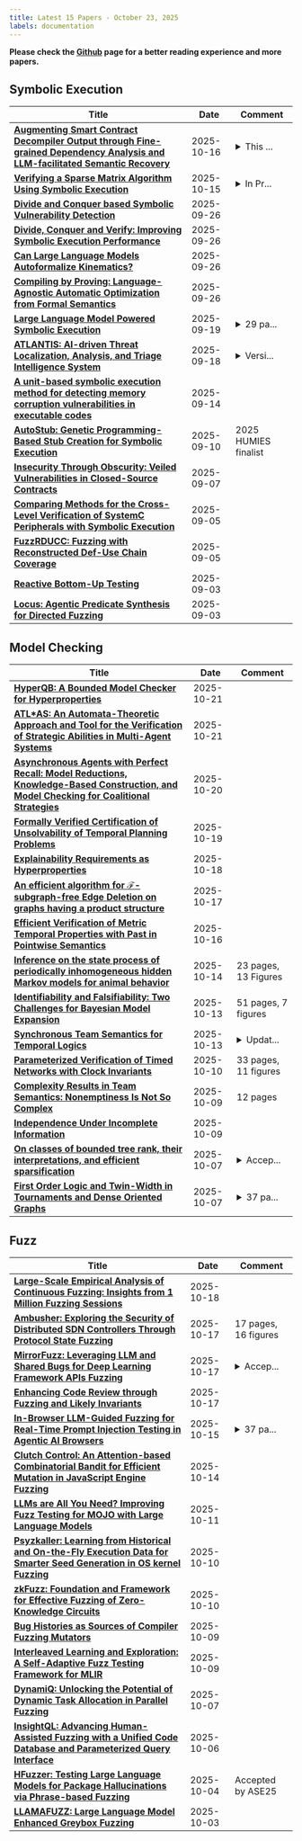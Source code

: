 ```yaml
---
title: Latest 15 Papers - October 23, 2025
labels: documentation
---
```

**Please check the [Github](https://github.com/zezhishao/MTS_Daily_ArXiv) page for a better reading experience and more papers.**

## Symbolic Execution
| **Title** | **Date** | **Comment** |
| --- | --- | --- |
| **[Augmenting Smart Contract Decompiler Output through Fine-grained Dependency Analysis and LLM-facilitated Semantic Recovery](http://arxiv.org/abs/2501.08670v2)** | 2025-10-16 | <details><summary>This ...</summary><p>This is the author version of the article accepted for publication in IEEE Transactions on Software Engineering</p></details> |
| **[Verifying a Sparse Matrix Algorithm Using Symbolic Execution](http://arxiv.org/abs/2510.13424v1)** | 2025-10-15 | <details><summary>In Pr...</summary><p>In Proceedings VSS 2025, arXiv:2510.12314</p></details> |
| **[Divide and Conquer based Symbolic Vulnerability Detection](http://arxiv.org/abs/2409.13478v2)** | 2025-09-26 |  |
| **[Divide, Conquer and Verify: Improving Symbolic Execution Performance](http://arxiv.org/abs/2310.03598v3)** | 2025-09-26 |  |
| **[Can Large Language Models Autoformalize Kinematics?](http://arxiv.org/abs/2509.21840v1)** | 2025-09-26 |  |
| **[Compiling by Proving: Language-Agnostic Automatic Optimization from Formal Semantics](http://arxiv.org/abs/2509.21793v1)** | 2025-09-26 |  |
| **[Large Language Model Powered Symbolic Execution](http://arxiv.org/abs/2505.13452v2)** | 2025-09-19 | <details><summary>29 pa...</summary><p>29 pages, 6 figures, 7 tables, published in "Object-Oriented Programming, Systems, Languages & Applications" (OOPSLA), 2025</p></details> |
| **[ATLANTIS: AI-driven Threat Localization, Analysis, and Triage Intelligence System](http://arxiv.org/abs/2509.14589v1)** | 2025-09-18 | <details><summary>Versi...</summary><p>Version 1.0 (September 17, 2025). Technical Report. Team Atlanta -- 1st place in DARPA AIxCC Final Competition. Project page: https://team-atlanta.github.io/</p></details> |
| **[A unit-based symbolic execution method for detecting memory corruption vulnerabilities in executable codes](http://arxiv.org/abs/2210.04258v3)** | 2025-09-14 |  |
| **[AutoStub: Genetic Programming-Based Stub Creation for Symbolic Execution](http://arxiv.org/abs/2509.08524v1)** | 2025-09-10 | 2025 HUMIES finalist |
| **[Insecurity Through Obscurity: Veiled Vulnerabilities in Closed-Source Contracts](http://arxiv.org/abs/2504.13398v3)** | 2025-09-07 |  |
| **[Comparing Methods for the Cross-Level Verification of SystemC Peripherals with Symbolic Execution](http://arxiv.org/abs/2509.05504v1)** | 2025-09-05 |  |
| **[FuzzRDUCC: Fuzzing with Reconstructed Def-Use Chain Coverage](http://arxiv.org/abs/2509.04967v1)** | 2025-09-05 |  |
| **[Reactive Bottom-Up Testing](http://arxiv.org/abs/2509.03711v1)** | 2025-09-03 |  |
| **[Locus: Agentic Predicate Synthesis for Directed Fuzzing](http://arxiv.org/abs/2508.21302v2)** | 2025-09-03 |  |

## Model Checking
| **Title** | **Date** | **Comment** |
| --- | --- | --- |
| **[HyperQB: A Bounded Model Checker for Hyperproperties](http://arxiv.org/abs/2109.12989v6)** | 2025-10-21 |  |
| **[ATL*AS: An Automata-Theoretic Approach and Tool for the Verification of Strategic Abilities in Multi-Agent Systems](http://arxiv.org/abs/2510.17306v2)** | 2025-10-21 |  |
| **[Asynchronous Agents with Perfect Recall: Model Reductions, Knowledge-Based Construction, and Model Checking for Coalitional Strategies](http://arxiv.org/abs/2412.06706v2)** | 2025-10-20 |  |
| **[Formally Verified Certification of Unsolvability of Temporal Planning Problems](http://arxiv.org/abs/2510.10189v2)** | 2025-10-19 |  |
| **[Explainability Requirements as Hyperproperties](http://arxiv.org/abs/2510.16402v1)** | 2025-10-18 |  |
| **[An efficient algorithm for $\mathcal{F}$-subgraph-free Edge Deletion on graphs having a product structure](http://arxiv.org/abs/2510.14674v2)** | 2025-10-17 |  |
| **[Efficient Verification of Metric Temporal Properties with Past in Pointwise Semantics](http://arxiv.org/abs/2510.14699v1)** | 2025-10-16 |  |
| **[Inference on the state process of periodically inhomogeneous hidden Markov models for animal behavior](http://arxiv.org/abs/2312.14583v3)** | 2025-10-14 | 23 pages, 13 Figures |
| **[Identifiability and Falsifiability: Two Challenges for Bayesian Model Expansion](http://arxiv.org/abs/2307.14545v2)** | 2025-10-13 | 51 pages, 7 figures |
| **[Synchronous Team Semantics for Temporal Logics](http://arxiv.org/abs/2409.18667v2)** | 2025-10-13 | <details><summary>Updat...</summary><p>Updated version with corrected proofs</p></details> |
| **[Parameterized Verification of Timed Networks with Clock Invariants](http://arxiv.org/abs/2408.05190v2)** | 2025-10-10 | 33 pages, 11 figures |
| **[Complexity Results in Team Semantics: Nonemptiness Is Not So Complex](http://arxiv.org/abs/2510.08122v1)** | 2025-10-09 | 12 pages |
| **[Independence Under Incomplete Information](http://arxiv.org/abs/2505.05866v2)** | 2025-10-09 |  |
| **[On classes of bounded tree rank, their interpretations, and efficient sparsification](http://arxiv.org/abs/2404.18904v2)** | 2025-10-07 | <details><summary>Accep...</summary><p>Accepted to ICALP 2024, track B</p></details> |
| **[First Order Logic and Twin-Width in Tournaments and Dense Oriented Graphs](http://arxiv.org/abs/2207.07683v5)** | 2025-10-07 | <details><summary>37 pa...</summary><p>37 pages, 7 figures. Changes from v4: significant changes to sections 6 and 7</p></details> |

## Fuzz
| **Title** | **Date** | **Comment** |
| --- | --- | --- |
| **[Large-Scale Empirical Analysis of Continuous Fuzzing: Insights from 1 Million Fuzzing Sessions](http://arxiv.org/abs/2510.16433v1)** | 2025-10-18 |  |
| **[Ambusher: Exploring the Security of Distributed SDN Controllers Through Protocol State Fuzzing](http://arxiv.org/abs/2510.15798v1)** | 2025-10-17 | 17 pages, 16 figures |
| **[MirrorFuzz: Leveraging LLM and Shared Bugs for Deep Learning Framework APIs Fuzzing](http://arxiv.org/abs/2510.15690v1)** | 2025-10-17 | <details><summary>Accep...</summary><p>Accepted for publication in IEEE Transactions on Software Engineering (TSE), 2025</p></details> |
| **[Enhancing Code Review through Fuzzing and Likely Invariants](http://arxiv.org/abs/2510.15512v1)** | 2025-10-17 |  |
| **[In-Browser LLM-Guided Fuzzing for Real-Time Prompt Injection Testing in Agentic AI Browsers](http://arxiv.org/abs/2510.13543v1)** | 2025-10-15 | <details><summary>37 pa...</summary><p>37 pages , 10 figures</p></details> |
| **[Clutch Control: An Attention-based Combinatorial Bandit for Efficient Mutation in JavaScript Engine Fuzzing](http://arxiv.org/abs/2510.12732v1)** | 2025-10-14 |  |
| **[LLMs are All You Need? Improving Fuzz Testing for MOJO with Large Language Models](http://arxiv.org/abs/2510.10179v1)** | 2025-10-11 |  |
| **[Psyzkaller: Learning from Historical and On-the-Fly Execution Data for Smarter Seed Generation in OS kernel Fuzzing](http://arxiv.org/abs/2510.08918v1)** | 2025-10-10 |  |
| **[zkFuzz: Foundation and Framework for Effective Fuzzing of Zero-Knowledge Circuits](http://arxiv.org/abs/2504.11961v2)** | 2025-10-10 |  |
| **[Bug Histories as Sources of Compiler Fuzzing Mutators](http://arxiv.org/abs/2510.07834v1)** | 2025-10-09 |  |
| **[Interleaved Learning and Exploration: A Self-Adaptive Fuzz Testing Framework for MLIR](http://arxiv.org/abs/2510.07815v1)** | 2025-10-09 |  |
| **[DynamiQ: Unlocking the Potential of Dynamic Task Allocation in Parallel Fuzzing](http://arxiv.org/abs/2510.04469v2)** | 2025-10-07 |  |
| **[InsightQL: Advancing Human-Assisted Fuzzing with a Unified Code Database and Parameterized Query Interface](http://arxiv.org/abs/2510.04835v1)** | 2025-10-06 |  |
| **[HFuzzer: Testing Large Language Models for Package Hallucinations via Phrase-based Fuzzing](http://arxiv.org/abs/2509.23835v2)** | 2025-10-04 | Accepted by ASE25 |
| **[LLAMAFUZZ: Large Language Model Enhanced Greybox Fuzzing](http://arxiv.org/abs/2406.07714v3)** | 2025-10-03 |  |

